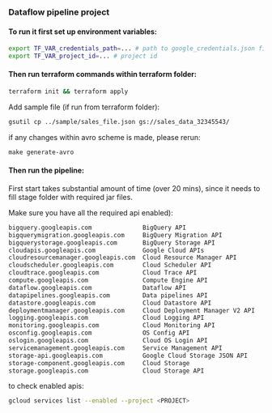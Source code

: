### Dataflow pipeline project 

#### To run it first set up environment variables: 

```bash
export TF_VAR_credentials_path=... # path to google_credentials.json file
export TF_VAR_project_id=... # project id 
```

#### Then run terraform commands within terraform folder: 

```bash
terraform init && terraform apply
```

Add sample file (if run from terraform folder): 
```bash
gsutil cp ../sample/sales_file.json gs://sales_data_32345543/

```

if any changes within avro scheme is made, please rerun: 
```makefile
make generate-avro
```

#### Then run the pipeline: 
First start takes substantial amount of time (over 20 mins), since it needs to fill stage folder with required jar files.

Make sure you have all the required api enabled): 


```bash
bigquery.googleapis.com              BigQuery API
bigquerymigration.googleapis.com     BigQuery Migration API
bigquerystorage.googleapis.com       BigQuery Storage API
cloudapis.googleapis.com             Google Cloud APIs
cloudresourcemanager.googleapis.com  Cloud Resource Manager API
cloudscheduler.googleapis.com        Cloud Scheduler API
cloudtrace.googleapis.com            Cloud Trace API
compute.googleapis.com               Compute Engine API
dataflow.googleapis.com              Dataflow API
datapipelines.googleapis.com         Data pipelines API
datastore.googleapis.com             Cloud Datastore API
deploymentmanager.googleapis.com     Cloud Deployment Manager V2 API
logging.googleapis.com               Cloud Logging API
monitoring.googleapis.com            Cloud Monitoring API
osconfig.googleapis.com              OS Config API
oslogin.googleapis.com               Cloud OS Login API
servicemanagement.googleapis.com     Service Management API
storage-api.googleapis.com           Google Cloud Storage JSON API
storage-component.googleapis.com     Cloud Storage
storage.googleapis.com               Cloud Storage API

```
to check enabled apis: 
    
```bash
gcloud services list --enabled --project <PROJECT>
```
